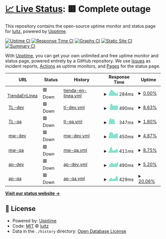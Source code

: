 # [📈 Live Status](https://luitz.github.io/fda-uptime): <!--live status--> **🟥 Complete outage**

This repository contains the open-source uptime monitor and status page for [luitz](https://luitz.github.io/fda-uptime), powered by [Upptime](https://github.com/upptime/upptime).

[![Uptime CI](https://github.com/luitz/fda-uptime/workflows/Uptime%20CI/badge.svg)](https://github.com/luitz/fda-uptime/actions?query=workflow%3A%22Uptime+CI%22)
[![Response Time CI](https://github.com/luitz/fda-uptime/workflows/Response%20Time%20CI/badge.svg)](https://github.com/luitz/fda-uptime/actions?query=workflow%3A%22Response+Time+CI%22)
[![Graphs CI](https://github.com/luitz/fda-uptime/workflows/Graphs%20CI/badge.svg)](https://github.com/luitz/fda-uptime/actions?query=workflow%3A%22Graphs+CI%22)
[![Static Site CI](https://github.com/luitz/fda-uptime/workflows/Static%20Site%20CI/badge.svg)](https://github.com/luitz/fda-uptime/actions?query=workflow%3A%22Static+Site+CI%22)
[![Summary CI](https://github.com/luitz/fda-uptime/workflows/Summary%20CI/badge.svg)](https://github.com/luitz/fda-uptime/actions?query=workflow%3A%22Summary+CI%22)

With [Upptime](https://upptime.js.org), you can get your own unlimited and free uptime monitor and status page, powered entirely by a GitHub repository. We use [Issues](https://github.com/luitz/fda-uptime/issues) as incident reports, [Actions](https://github.com/luitz/fda-uptime/actions) as uptime monitors, and [Pages](https://luitz.github.io/fda-uptime) for the status page.

<!--start: status pages-->
<!-- This summary is generated by Upptime (https://github.com/upptime/upptime) -->
<!-- Do not edit this manually, your changes will be overwritten -->
<!-- prettier-ignore -->
| URL | Status | History | Response Time | Uptime |
| --- | ------ | ------- | ------------- | ------ |
| <img alt="" src="https://favicons.githubusercontent.com/www.fahorro.com" height="13"> [TiendaEnLinea](https://www.fahorro.com/) | 🟥 Down | [tienda-en-linea.yml](https://github.com/luitz/fda-uptime/commits/HEAD/history/tienda-en-linea.yml) | <details><summary><img alt="Response time graph" src="./graphs/tienda-en-linea/response-time-week.png" height="20"> 284ms</summary><br><a href="https://luitz.github.io/fda-uptime/history/tienda-en-linea"><img alt="Response time 5049" src="https://img.shields.io/endpoint?url=https%3A%2F%2Fraw.githubusercontent.com%2Fluitz%2Ffda-uptime%2FHEAD%2Fapi%2Ftienda-en-linea%2Fresponse-time.json"></a><br><a href="https://luitz.github.io/fda-uptime/history/tienda-en-linea"><img alt="24-hour response time 275" src="https://img.shields.io/endpoint?url=https%3A%2F%2Fraw.githubusercontent.com%2Fluitz%2Ffda-uptime%2FHEAD%2Fapi%2Ftienda-en-linea%2Fresponse-time-day.json"></a><br><a href="https://luitz.github.io/fda-uptime/history/tienda-en-linea"><img alt="7-day response time 284" src="https://img.shields.io/endpoint?url=https%3A%2F%2Fraw.githubusercontent.com%2Fluitz%2Ffda-uptime%2FHEAD%2Fapi%2Ftienda-en-linea%2Fresponse-time-week.json"></a><br><a href="https://luitz.github.io/fda-uptime/history/tienda-en-linea"><img alt="30-day response time 5071" src="https://img.shields.io/endpoint?url=https%3A%2F%2Fraw.githubusercontent.com%2Fluitz%2Ffda-uptime%2FHEAD%2Fapi%2Ftienda-en-linea%2Fresponse-time-month.json"></a><br><a href="https://luitz.github.io/fda-uptime/history/tienda-en-linea"><img alt="1-year response time 5049" src="https://img.shields.io/endpoint?url=https%3A%2F%2Fraw.githubusercontent.com%2Fluitz%2Ffda-uptime%2FHEAD%2Fapi%2Ftienda-en-linea%2Fresponse-time-year.json"></a></details> | <details><summary><a href="https://luitz.github.io/fda-uptime/history/tienda-en-linea">0.00%</a></summary><a href="https://luitz.github.io/fda-uptime/history/tienda-en-linea"><img alt="All-time uptime 72.96%" src="https://img.shields.io/endpoint?url=https%3A%2F%2Fraw.githubusercontent.com%2Fluitz%2Ffda-uptime%2FHEAD%2Fapi%2Ftienda-en-linea%2Fuptime.json"></a><br><a href="https://luitz.github.io/fda-uptime/history/tienda-en-linea"><img alt="24-hour uptime 0.00%" src="https://img.shields.io/endpoint?url=https%3A%2F%2Fraw.githubusercontent.com%2Fluitz%2Ffda-uptime%2FHEAD%2Fapi%2Ftienda-en-linea%2Fuptime-day.json"></a><br><a href="https://luitz.github.io/fda-uptime/history/tienda-en-linea"><img alt="7-day uptime 0.00%" src="https://img.shields.io/endpoint?url=https%3A%2F%2Fraw.githubusercontent.com%2Fluitz%2Ffda-uptime%2FHEAD%2Fapi%2Ftienda-en-linea%2Fuptime-week.json"></a><br><a href="https://luitz.github.io/fda-uptime/history/tienda-en-linea"><img alt="30-day uptime 49.19%" src="https://img.shields.io/endpoint?url=https%3A%2F%2Fraw.githubusercontent.com%2Fluitz%2Ffda-uptime%2FHEAD%2Fapi%2Ftienda-en-linea%2Fuptime-month.json"></a><br><a href="https://luitz.github.io/fda-uptime/history/tienda-en-linea"><img alt="1-year uptime 72.96%" src="https://img.shields.io/endpoint?url=https%3A%2F%2Fraw.githubusercontent.com%2Fluitz%2Ffda-uptime%2FHEAD%2Fapi%2Ftienda-en-linea%2Fuptime-year.json"></a></details>
| <img alt="" src="https://favicons.githubusercontent.com/devtl-gcp.fahorro.com" height="13"> [TL-dev](https://devtl-gcp.fahorro.com/) | 🟥 Down | [tl-dev.yml](https://github.com/luitz/fda-uptime/commits/HEAD/history/tl-dev.yml) | <details><summary><img alt="Response time graph" src="./graphs/tl-dev/response-time-week.png" height="20"> 490ms</summary><br><a href="https://luitz.github.io/fda-uptime/history/tl-dev"><img alt="Response time 490" src="https://img.shields.io/endpoint?url=https%3A%2F%2Fraw.githubusercontent.com%2Fluitz%2Ffda-uptime%2FHEAD%2Fapi%2Ftl-dev%2Fresponse-time.json"></a><br><a href="https://luitz.github.io/fda-uptime/history/tl-dev"><img alt="24-hour response time 490" src="https://img.shields.io/endpoint?url=https%3A%2F%2Fraw.githubusercontent.com%2Fluitz%2Ffda-uptime%2FHEAD%2Fapi%2Ftl-dev%2Fresponse-time-day.json"></a><br><a href="https://luitz.github.io/fda-uptime/history/tl-dev"><img alt="7-day response time 490" src="https://img.shields.io/endpoint?url=https%3A%2F%2Fraw.githubusercontent.com%2Fluitz%2Ffda-uptime%2FHEAD%2Fapi%2Ftl-dev%2Fresponse-time-week.json"></a><br><a href="https://luitz.github.io/fda-uptime/history/tl-dev"><img alt="30-day response time 490" src="https://img.shields.io/endpoint?url=https%3A%2F%2Fraw.githubusercontent.com%2Fluitz%2Ffda-uptime%2FHEAD%2Fapi%2Ftl-dev%2Fresponse-time-month.json"></a><br><a href="https://luitz.github.io/fda-uptime/history/tl-dev"><img alt="1-year response time 490" src="https://img.shields.io/endpoint?url=https%3A%2F%2Fraw.githubusercontent.com%2Fluitz%2Ffda-uptime%2FHEAD%2Fapi%2Ftl-dev%2Fresponse-time-year.json"></a></details> | <details><summary><a href="https://luitz.github.io/fda-uptime/history/tl-dev">8.63%</a></summary><a href="https://luitz.github.io/fda-uptime/history/tl-dev"><img alt="All-time uptime 8.63%" src="https://img.shields.io/endpoint?url=https%3A%2F%2Fraw.githubusercontent.com%2Fluitz%2Ffda-uptime%2FHEAD%2Fapi%2Ftl-dev%2Fuptime.json"></a><br><a href="https://luitz.github.io/fda-uptime/history/tl-dev"><img alt="24-hour uptime 8.63%" src="https://img.shields.io/endpoint?url=https%3A%2F%2Fraw.githubusercontent.com%2Fluitz%2Ffda-uptime%2FHEAD%2Fapi%2Ftl-dev%2Fuptime-day.json"></a><br><a href="https://luitz.github.io/fda-uptime/history/tl-dev"><img alt="7-day uptime 8.63%" src="https://img.shields.io/endpoint?url=https%3A%2F%2Fraw.githubusercontent.com%2Fluitz%2Ffda-uptime%2FHEAD%2Fapi%2Ftl-dev%2Fuptime-week.json"></a><br><a href="https://luitz.github.io/fda-uptime/history/tl-dev"><img alt="30-day uptime 8.63%" src="https://img.shields.io/endpoint?url=https%3A%2F%2Fraw.githubusercontent.com%2Fluitz%2Ffda-uptime%2FHEAD%2Fapi%2Ftl-dev%2Fuptime-month.json"></a><br><a href="https://luitz.github.io/fda-uptime/history/tl-dev"><img alt="1-year uptime 8.63%" src="https://img.shields.io/endpoint?url=https%3A%2F%2Fraw.githubusercontent.com%2Fluitz%2Ffda-uptime%2FHEAD%2Fapi%2Ftl-dev%2Fuptime-year.json"></a></details>
| <img alt="" src="https://favicons.githubusercontent.com/qatl-gcp.fahorro.com" height="13"> [TL-qa](https://qatl-gcp.fahorro.com/) | 🟥 Down | [tl-qa.yml](https://github.com/luitz/fda-uptime/commits/HEAD/history/tl-qa.yml) | <details><summary><img alt="Response time graph" src="./graphs/tl-qa/response-time-week.png" height="20"> 347ms</summary><br><a href="https://luitz.github.io/fda-uptime/history/tl-qa"><img alt="Response time 347" src="https://img.shields.io/endpoint?url=https%3A%2F%2Fraw.githubusercontent.com%2Fluitz%2Ffda-uptime%2FHEAD%2Fapi%2Ftl-qa%2Fresponse-time.json"></a><br><a href="https://luitz.github.io/fda-uptime/history/tl-qa"><img alt="24-hour response time 347" src="https://img.shields.io/endpoint?url=https%3A%2F%2Fraw.githubusercontent.com%2Fluitz%2Ffda-uptime%2FHEAD%2Fapi%2Ftl-qa%2Fresponse-time-day.json"></a><br><a href="https://luitz.github.io/fda-uptime/history/tl-qa"><img alt="7-day response time 347" src="https://img.shields.io/endpoint?url=https%3A%2F%2Fraw.githubusercontent.com%2Fluitz%2Ffda-uptime%2FHEAD%2Fapi%2Ftl-qa%2Fresponse-time-week.json"></a><br><a href="https://luitz.github.io/fda-uptime/history/tl-qa"><img alt="30-day response time 347" src="https://img.shields.io/endpoint?url=https%3A%2F%2Fraw.githubusercontent.com%2Fluitz%2Ffda-uptime%2FHEAD%2Fapi%2Ftl-qa%2Fresponse-time-month.json"></a><br><a href="https://luitz.github.io/fda-uptime/history/tl-qa"><img alt="1-year response time 347" src="https://img.shields.io/endpoint?url=https%3A%2F%2Fraw.githubusercontent.com%2Fluitz%2Ffda-uptime%2FHEAD%2Fapi%2Ftl-qa%2Fresponse-time-year.json"></a></details> | <details><summary><a href="https://luitz.github.io/fda-uptime/history/tl-qa">1.80%</a></summary><a href="https://luitz.github.io/fda-uptime/history/tl-qa"><img alt="All-time uptime 1.80%" src="https://img.shields.io/endpoint?url=https%3A%2F%2Fraw.githubusercontent.com%2Fluitz%2Ffda-uptime%2FHEAD%2Fapi%2Ftl-qa%2Fuptime.json"></a><br><a href="https://luitz.github.io/fda-uptime/history/tl-qa"><img alt="24-hour uptime 1.80%" src="https://img.shields.io/endpoint?url=https%3A%2F%2Fraw.githubusercontent.com%2Fluitz%2Ffda-uptime%2FHEAD%2Fapi%2Ftl-qa%2Fuptime-day.json"></a><br><a href="https://luitz.github.io/fda-uptime/history/tl-qa"><img alt="7-day uptime 1.80%" src="https://img.shields.io/endpoint?url=https%3A%2F%2Fraw.githubusercontent.com%2Fluitz%2Ffda-uptime%2FHEAD%2Fapi%2Ftl-qa%2Fuptime-week.json"></a><br><a href="https://luitz.github.io/fda-uptime/history/tl-qa"><img alt="30-day uptime 1.80%" src="https://img.shields.io/endpoint?url=https%3A%2F%2Fraw.githubusercontent.com%2Fluitz%2Ffda-uptime%2FHEAD%2Fapi%2Ftl-qa%2Fuptime-month.json"></a><br><a href="https://luitz.github.io/fda-uptime/history/tl-qa"><img alt="1-year uptime 1.80%" src="https://img.shields.io/endpoint?url=https%3A%2F%2Fraw.githubusercontent.com%2Fluitz%2Ffda-uptime%2FHEAD%2Fapi%2Ftl-qa%2Fuptime-year.json"></a></details>
| <img alt="" src="https://favicons.githubusercontent.com/devmiddleware-gcp.fahorro.com" height="13"> [mw-dev](http://devmiddleware-gcp.fahorro.com/) | 🟥 Down | [mw-dev.yml](https://github.com/luitz/fda-uptime/commits/HEAD/history/mw-dev.yml) | <details><summary><img alt="Response time graph" src="./graphs/mw-dev/response-time-week.png" height="20"> 450ms</summary><br><a href="https://luitz.github.io/fda-uptime/history/mw-dev"><img alt="Response time 450" src="https://img.shields.io/endpoint?url=https%3A%2F%2Fraw.githubusercontent.com%2Fluitz%2Ffda-uptime%2FHEAD%2Fapi%2Fmw-dev%2Fresponse-time.json"></a><br><a href="https://luitz.github.io/fda-uptime/history/mw-dev"><img alt="24-hour response time 450" src="https://img.shields.io/endpoint?url=https%3A%2F%2Fraw.githubusercontent.com%2Fluitz%2Ffda-uptime%2FHEAD%2Fapi%2Fmw-dev%2Fresponse-time-day.json"></a><br><a href="https://luitz.github.io/fda-uptime/history/mw-dev"><img alt="7-day response time 450" src="https://img.shields.io/endpoint?url=https%3A%2F%2Fraw.githubusercontent.com%2Fluitz%2Ffda-uptime%2FHEAD%2Fapi%2Fmw-dev%2Fresponse-time-week.json"></a><br><a href="https://luitz.github.io/fda-uptime/history/mw-dev"><img alt="30-day response time 450" src="https://img.shields.io/endpoint?url=https%3A%2F%2Fraw.githubusercontent.com%2Fluitz%2Ffda-uptime%2FHEAD%2Fapi%2Fmw-dev%2Fresponse-time-month.json"></a><br><a href="https://luitz.github.io/fda-uptime/history/mw-dev"><img alt="1-year response time 450" src="https://img.shields.io/endpoint?url=https%3A%2F%2Fraw.githubusercontent.com%2Fluitz%2Ffda-uptime%2FHEAD%2Fapi%2Fmw-dev%2Fresponse-time-year.json"></a></details> | <details><summary><a href="https://luitz.github.io/fda-uptime/history/mw-dev">4.87%</a></summary><a href="https://luitz.github.io/fda-uptime/history/mw-dev"><img alt="All-time uptime 4.87%" src="https://img.shields.io/endpoint?url=https%3A%2F%2Fraw.githubusercontent.com%2Fluitz%2Ffda-uptime%2FHEAD%2Fapi%2Fmw-dev%2Fuptime.json"></a><br><a href="https://luitz.github.io/fda-uptime/history/mw-dev"><img alt="24-hour uptime 4.87%" src="https://img.shields.io/endpoint?url=https%3A%2F%2Fraw.githubusercontent.com%2Fluitz%2Ffda-uptime%2FHEAD%2Fapi%2Fmw-dev%2Fuptime-day.json"></a><br><a href="https://luitz.github.io/fda-uptime/history/mw-dev"><img alt="7-day uptime 4.87%" src="https://img.shields.io/endpoint?url=https%3A%2F%2Fraw.githubusercontent.com%2Fluitz%2Ffda-uptime%2FHEAD%2Fapi%2Fmw-dev%2Fuptime-week.json"></a><br><a href="https://luitz.github.io/fda-uptime/history/mw-dev"><img alt="30-day uptime 4.87%" src="https://img.shields.io/endpoint?url=https%3A%2F%2Fraw.githubusercontent.com%2Fluitz%2Ffda-uptime%2FHEAD%2Fapi%2Fmw-dev%2Fuptime-month.json"></a><br><a href="https://luitz.github.io/fda-uptime/history/mw-dev"><img alt="1-year uptime 4.87%" src="https://img.shields.io/endpoint?url=https%3A%2F%2Fraw.githubusercontent.com%2Fluitz%2Ffda-uptime%2FHEAD%2Fapi%2Fmw-dev%2Fuptime-year.json"></a></details>
| <img alt="" src="https://favicons.githubusercontent.com/qamiddleware-gcp.fahorro.com" height="13"> [mw-qa](http://qamiddleware-gcp.fahorro.com/) | 🟥 Down | [mw-qa.yml](https://github.com/luitz/fda-uptime/commits/HEAD/history/mw-qa.yml) | <details><summary><img alt="Response time graph" src="./graphs/mw-qa/response-time-week.png" height="20"> 411ms</summary><br><a href="https://luitz.github.io/fda-uptime/history/mw-qa"><img alt="Response time 411" src="https://img.shields.io/endpoint?url=https%3A%2F%2Fraw.githubusercontent.com%2Fluitz%2Ffda-uptime%2FHEAD%2Fapi%2Fmw-qa%2Fresponse-time.json"></a><br><a href="https://luitz.github.io/fda-uptime/history/mw-qa"><img alt="24-hour response time 411" src="https://img.shields.io/endpoint?url=https%3A%2F%2Fraw.githubusercontent.com%2Fluitz%2Ffda-uptime%2FHEAD%2Fapi%2Fmw-qa%2Fresponse-time-day.json"></a><br><a href="https://luitz.github.io/fda-uptime/history/mw-qa"><img alt="7-day response time 411" src="https://img.shields.io/endpoint?url=https%3A%2F%2Fraw.githubusercontent.com%2Fluitz%2Ffda-uptime%2FHEAD%2Fapi%2Fmw-qa%2Fresponse-time-week.json"></a><br><a href="https://luitz.github.io/fda-uptime/history/mw-qa"><img alt="30-day response time 411" src="https://img.shields.io/endpoint?url=https%3A%2F%2Fraw.githubusercontent.com%2Fluitz%2Ffda-uptime%2FHEAD%2Fapi%2Fmw-qa%2Fresponse-time-month.json"></a><br><a href="https://luitz.github.io/fda-uptime/history/mw-qa"><img alt="1-year response time 411" src="https://img.shields.io/endpoint?url=https%3A%2F%2Fraw.githubusercontent.com%2Fluitz%2Ffda-uptime%2FHEAD%2Fapi%2Fmw-qa%2Fresponse-time-year.json"></a></details> | <details><summary><a href="https://luitz.github.io/fda-uptime/history/mw-qa">8.75%</a></summary><a href="https://luitz.github.io/fda-uptime/history/mw-qa"><img alt="All-time uptime 8.75%" src="https://img.shields.io/endpoint?url=https%3A%2F%2Fraw.githubusercontent.com%2Fluitz%2Ffda-uptime%2FHEAD%2Fapi%2Fmw-qa%2Fuptime.json"></a><br><a href="https://luitz.github.io/fda-uptime/history/mw-qa"><img alt="24-hour uptime 8.75%" src="https://img.shields.io/endpoint?url=https%3A%2F%2Fraw.githubusercontent.com%2Fluitz%2Ffda-uptime%2FHEAD%2Fapi%2Fmw-qa%2Fuptime-day.json"></a><br><a href="https://luitz.github.io/fda-uptime/history/mw-qa"><img alt="7-day uptime 8.75%" src="https://img.shields.io/endpoint?url=https%3A%2F%2Fraw.githubusercontent.com%2Fluitz%2Ffda-uptime%2FHEAD%2Fapi%2Fmw-qa%2Fuptime-week.json"></a><br><a href="https://luitz.github.io/fda-uptime/history/mw-qa"><img alt="30-day uptime 8.75%" src="https://img.shields.io/endpoint?url=https%3A%2F%2Fraw.githubusercontent.com%2Fluitz%2Ffda-uptime%2FHEAD%2Fapi%2Fmw-qa%2Fuptime-month.json"></a><br><a href="https://luitz.github.io/fda-uptime/history/mw-qa"><img alt="1-year uptime 8.75%" src="https://img.shields.io/endpoint?url=https%3A%2F%2Fraw.githubusercontent.com%2Fluitz%2Ffda-uptime%2FHEAD%2Fapi%2Fmw-qa%2Fuptime-year.json"></a></details>
| <img alt="" src="https://favicons.githubusercontent.com/devadminportal-gcp.fahorro.com" height="13"> [ap-dev](http://devadminportal-gcp.fahorro.com/) | 🟥 Down | [ap-dev.yml](https://github.com/luitz/fda-uptime/commits/HEAD/history/ap-dev.yml) | <details><summary><img alt="Response time graph" src="./graphs/ap-dev/response-time-week.png" height="20"> 490ms</summary><br><a href="https://luitz.github.io/fda-uptime/history/ap-dev"><img alt="Response time 490" src="https://img.shields.io/endpoint?url=https%3A%2F%2Fraw.githubusercontent.com%2Fluitz%2Ffda-uptime%2FHEAD%2Fapi%2Fap-dev%2Fresponse-time.json"></a><br><a href="https://luitz.github.io/fda-uptime/history/ap-dev"><img alt="24-hour response time 490" src="https://img.shields.io/endpoint?url=https%3A%2F%2Fraw.githubusercontent.com%2Fluitz%2Ffda-uptime%2FHEAD%2Fapi%2Fap-dev%2Fresponse-time-day.json"></a><br><a href="https://luitz.github.io/fda-uptime/history/ap-dev"><img alt="7-day response time 490" src="https://img.shields.io/endpoint?url=https%3A%2F%2Fraw.githubusercontent.com%2Fluitz%2Ffda-uptime%2FHEAD%2Fapi%2Fap-dev%2Fresponse-time-week.json"></a><br><a href="https://luitz.github.io/fda-uptime/history/ap-dev"><img alt="30-day response time 490" src="https://img.shields.io/endpoint?url=https%3A%2F%2Fraw.githubusercontent.com%2Fluitz%2Ffda-uptime%2FHEAD%2Fapi%2Fap-dev%2Fresponse-time-month.json"></a><br><a href="https://luitz.github.io/fda-uptime/history/ap-dev"><img alt="1-year response time 490" src="https://img.shields.io/endpoint?url=https%3A%2F%2Fraw.githubusercontent.com%2Fluitz%2Ffda-uptime%2FHEAD%2Fapi%2Fap-dev%2Fresponse-time-year.json"></a></details> | <details><summary><a href="https://luitz.github.io/fda-uptime/history/ap-dev">5.20%</a></summary><a href="https://luitz.github.io/fda-uptime/history/ap-dev"><img alt="All-time uptime 5.20%" src="https://img.shields.io/endpoint?url=https%3A%2F%2Fraw.githubusercontent.com%2Fluitz%2Ffda-uptime%2FHEAD%2Fapi%2Fap-dev%2Fuptime.json"></a><br><a href="https://luitz.github.io/fda-uptime/history/ap-dev"><img alt="24-hour uptime 5.20%" src="https://img.shields.io/endpoint?url=https%3A%2F%2Fraw.githubusercontent.com%2Fluitz%2Ffda-uptime%2FHEAD%2Fapi%2Fap-dev%2Fuptime-day.json"></a><br><a href="https://luitz.github.io/fda-uptime/history/ap-dev"><img alt="7-day uptime 5.20%" src="https://img.shields.io/endpoint?url=https%3A%2F%2Fraw.githubusercontent.com%2Fluitz%2Ffda-uptime%2FHEAD%2Fapi%2Fap-dev%2Fuptime-week.json"></a><br><a href="https://luitz.github.io/fda-uptime/history/ap-dev"><img alt="30-day uptime 5.20%" src="https://img.shields.io/endpoint?url=https%3A%2F%2Fraw.githubusercontent.com%2Fluitz%2Ffda-uptime%2FHEAD%2Fapi%2Fap-dev%2Fuptime-month.json"></a><br><a href="https://luitz.github.io/fda-uptime/history/ap-dev"><img alt="1-year uptime 5.20%" src="https://img.shields.io/endpoint?url=https%3A%2F%2Fraw.githubusercontent.com%2Fluitz%2Ffda-uptime%2FHEAD%2Fapi%2Fap-dev%2Fuptime-year.json"></a></details>
| <img alt="" src="https://favicons.githubusercontent.com/qaadminportal-gcp.fahorro.com" height="13"> [ap-qa](http://qaadminportal-gcp.fahorro.com/) | 🟥 Down | [ap-qa.yml](https://github.com/luitz/fda-uptime/commits/HEAD/history/ap-qa.yml) | <details><summary><img alt="Response time graph" src="./graphs/ap-qa/response-time-week.png" height="20"> 429ms</summary><br><a href="https://luitz.github.io/fda-uptime/history/ap-qa"><img alt="Response time 429" src="https://img.shields.io/endpoint?url=https%3A%2F%2Fraw.githubusercontent.com%2Fluitz%2Ffda-uptime%2FHEAD%2Fapi%2Fap-qa%2Fresponse-time.json"></a><br><a href="https://luitz.github.io/fda-uptime/history/ap-qa"><img alt="24-hour response time 429" src="https://img.shields.io/endpoint?url=https%3A%2F%2Fraw.githubusercontent.com%2Fluitz%2Ffda-uptime%2FHEAD%2Fapi%2Fap-qa%2Fresponse-time-day.json"></a><br><a href="https://luitz.github.io/fda-uptime/history/ap-qa"><img alt="7-day response time 429" src="https://img.shields.io/endpoint?url=https%3A%2F%2Fraw.githubusercontent.com%2Fluitz%2Ffda-uptime%2FHEAD%2Fapi%2Fap-qa%2Fresponse-time-week.json"></a><br><a href="https://luitz.github.io/fda-uptime/history/ap-qa"><img alt="30-day response time 429" src="https://img.shields.io/endpoint?url=https%3A%2F%2Fraw.githubusercontent.com%2Fluitz%2Ffda-uptime%2FHEAD%2Fapi%2Fap-qa%2Fresponse-time-month.json"></a><br><a href="https://luitz.github.io/fda-uptime/history/ap-qa"><img alt="1-year response time 429" src="https://img.shields.io/endpoint?url=https%3A%2F%2Fraw.githubusercontent.com%2Fluitz%2Ffda-uptime%2FHEAD%2Fapi%2Fap-qa%2Fresponse-time-year.json"></a></details> | <details><summary><a href="https://luitz.github.io/fda-uptime/history/ap-qa">20.06%</a></summary><a href="https://luitz.github.io/fda-uptime/history/ap-qa"><img alt="All-time uptime 20.06%" src="https://img.shields.io/endpoint?url=https%3A%2F%2Fraw.githubusercontent.com%2Fluitz%2Ffda-uptime%2FHEAD%2Fapi%2Fap-qa%2Fuptime.json"></a><br><a href="https://luitz.github.io/fda-uptime/history/ap-qa"><img alt="24-hour uptime 20.06%" src="https://img.shields.io/endpoint?url=https%3A%2F%2Fraw.githubusercontent.com%2Fluitz%2Ffda-uptime%2FHEAD%2Fapi%2Fap-qa%2Fuptime-day.json"></a><br><a href="https://luitz.github.io/fda-uptime/history/ap-qa"><img alt="7-day uptime 20.06%" src="https://img.shields.io/endpoint?url=https%3A%2F%2Fraw.githubusercontent.com%2Fluitz%2Ffda-uptime%2FHEAD%2Fapi%2Fap-qa%2Fuptime-week.json"></a><br><a href="https://luitz.github.io/fda-uptime/history/ap-qa"><img alt="30-day uptime 20.06%" src="https://img.shields.io/endpoint?url=https%3A%2F%2Fraw.githubusercontent.com%2Fluitz%2Ffda-uptime%2FHEAD%2Fapi%2Fap-qa%2Fuptime-month.json"></a><br><a href="https://luitz.github.io/fda-uptime/history/ap-qa"><img alt="1-year uptime 20.06%" src="https://img.shields.io/endpoint?url=https%3A%2F%2Fraw.githubusercontent.com%2Fluitz%2Ffda-uptime%2FHEAD%2Fapi%2Fap-qa%2Fuptime-year.json"></a></details>

<!--end: status pages-->

[**Visit our status website →**](https://luitz.github.io/fda-uptime)

## 📄 License

- Powered by: [Upptime](https://github.com/upptime/upptime)
- Code: [MIT](./LICENSE) © [luitz](https://luitz.github.io/fda-uptime)
- Data in the `./history` directory: [Open Database License](https://opendatacommons.org/licenses/odbl/1-0/)
